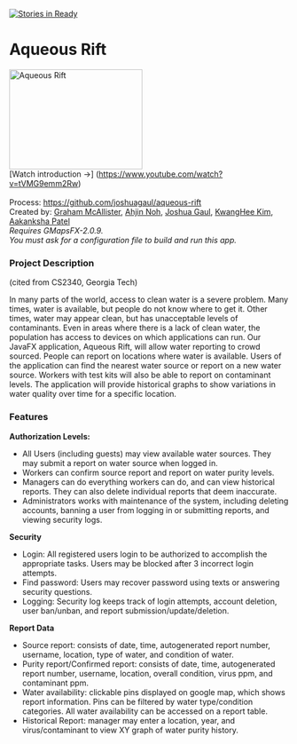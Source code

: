 [![Stories in Ready](https://badge.waffle.io/joshuagaul/aqueous-rift.png?label=ready&title=Ready)](https://waffle.io/joshuagaul/aqueous-rift)
# Aqueous Rift

<a href="https://www.youtube.com/watch?v=tVMG9emm2Rw" target="blank"><img src="http://img.youtube.com/vi/tVMG9emm2Rw/0.jpg"
alt="Aqueous Rift" width="240" height="180" border="0" /></a>
<br>[Watch introduction →] (https://www.youtube.com/watch?v=tVMG9emm2Rw)
<br>
<br>Process: https://github.com/joshuagaul/aqueous-rift
<br>Created by: [Graham McAllister],  [Ahjin Noh], [Joshua Gaul], [KwangHee Kim], [Aakanksha Patel]
<br>*Requires GMapsFX-2.0.9.*
<br>*You must ask for a configuration file to build and run this app.*

### Project Description
(cited from CS2340, Georgia Tech)

In many parts of the world, access to clean water is a severe problem. Many times, water is available, but people do not know where to get it. Other times, water may appear clean, but has unacceptable levels of contaminants.
Even in areas where there is a lack of clean water, the population has access to devices on which applications can run. Our JavaFX application, Aqueous Rift, will allow water reporting to crowd sourced. People can report on locations where water is available. Users of the application can find the nearest water source or report on a new water source. Workers with test kits will also be able to report on contaminant levels. The application will provide historical graphs to show variations in water quality over time for a specific location.

### Features
**Authorization Levels:**
* All Users (including guests) may view available water sources. They may submit a report on water source when logged in.
* Workers can confirm source report and report on water purity levels.
* Managers can do everything workers can do, and can view historical reports. They can also delete individual reports that deem inaccurate.
* Administrators works with maintenance of the system, including deleting accounts, banning a user from logging in or submitting reports, and viewing security logs.

**Security**
* Login: All registered users login to be authorized to accomplish the appropriate tasks. Users may be blocked after 3 incorrect login attempts.
* Find password: Users may recover password using texts or answering security questions.
* Logging: Security log keeps track of login attempts, account deletion, user ban/unban, and report submission/update/deletion.

**Report Data**
* Source report: consists of date, time, autogenerated report number, username, location, type of water, and condition of water.
* Purity report/Confirmed report: consists of date, time, autogenerated report number, username, location, overall condition, virus ppm, and contaminant ppm.
* Water availability: clickable pins displayed on google map, which shows report information. Pins can be filtered by water type/condition categories. All water availability can be accessed on a report table.
* Historical Report: manager may enter a location, year, and virus/contaminant to view XY graph of water purity history.

[Graham McAllister]: <https://github.com/gmcallister3>
[Ahjin Noh]: <https://github.com/ahjinnoh>
[Joshua Gaul]: <https://github.com/joshuagaul>
[KwangHee Kim]: <https://github.com/kkim682>
[Aakanksha Patel]: <https://github.com/aakanksha1998>
